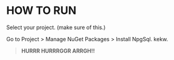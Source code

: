 # HOW TO RUN
Select your project. (make sure of this.)

Go to Project > Manage NuGet Packages > Install NpgSql. kekw.

> **HURRR HURRRGGR ARRGH!!**
